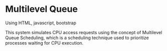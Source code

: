 # Multilevel Queue
Using HTML, javascript, bootstrap

This system simulates CPU access requests using the concept of Multilevel Queue Scheduling, which is a scheduling technique used to prioritize processes waiting for CPU execution.
